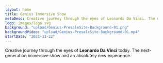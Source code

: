 ```yaml
---
layout: home
title: Genius Immersive Show
metaDesc: Creative journey through the eyes of Leonardo Da Vinci. The next-generation immersive show and an absolutely new experience.
logo: images/logo.svg
background: "upload/Genius-PresaleSite-Background-01.png"
backgroundVideo: "upload/Genius-PresaleSite-Background-01.mp4"
startDate: "2021-11-22"
---
```

Creative journey through the eyes of **Leonardo Da Vinci** today. The next-generation immersive show and an absolutely new experience.
